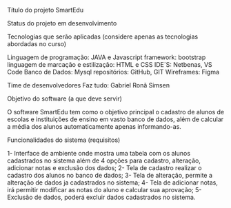 
Título do projeto
SmartEdu

Status do projeto 
em desenvolvimento

Tecnologias que serão aplicadas (considere apenas as tecnologias abordadas no curso)

Linguagem de programação: JAVA e Javascript
framework: bootstrap
linguagem de marcação e estilização: HTML e CSS
IDE´S: Netbenas, VS Code
Banco de Dados: Mysql
repositórios: GitHub, GIT
Wireframes: Figma

Time de desenvolvedores
Faz tudo: Gabriel Ronã Simsen

Objetivo do software (a que deve servir)

O software SmartEdu tem como o objetivo principal o cadastro de alunos 
de escolas e instituições de ensino em vasto banco de dados, além de 
calcular a média dos alunos automaticamente apenas informando-as.

Funcionalidades do sistema (requisitos)

1- Interface de ambiente onde mostra uma tabela com os alunos cadastrados no sistema além de 4 opções para cadastro, alteração, adicionar notas e exclusão dos dados;
2- Tela de cadastro realizar o cadastro dos alunos no banco de dados;
3- Tela de alteração, permite a alteração de dados ja cadastrados no sistema;
4- Tela de adicionar notas, irá permitir modificar as notas do aluno e calcular sua aprovação;
5- Exclusão de dados, poderá excluir dados cadastrados no sistema.
